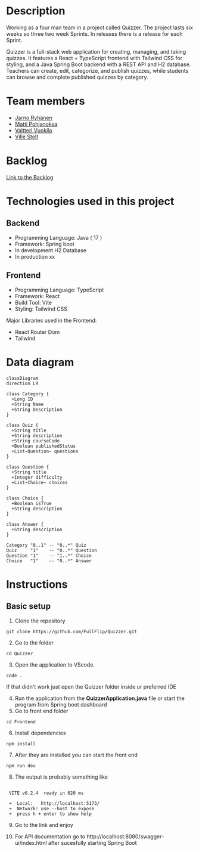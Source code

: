 # Description
Working as a four man team in a project called Quizzer. The project lasts six weeks so three two week Sprints. In releases there is a release for each Sprint. 

Quizzer is a full-stack web application for creating, managing, and taking quizzes. It features a React + TypeScript frontend with Tailwind CSS for styling, and a Java Spring Boot backend with a REST API and H2 database. Teachers can create, edit, categorize, and publish quizzes, while students can browse and complete published quizzes by category.

# Team members
* [Jarno Ryhänen](https://github.com/JarnoRyhanen)
* [Matti Pohjanoksa](https://github.com/MatPohj)
* [Valtteri Vuokila](https://github.com/Valheri)
* [Ville Stolt](https://github.com/Vsto99)
  
# Backlog
[Link to the Backlog](https://github.com/orgs/FullFlip/projects/1)

# Technologies used in this project
## Backend
- Programming Language: Java ( 17 ) 
- Framework: Spring boot
- In development H2 Database
- In production xx
## Frontend
- Programming Language: TypeScript
- Framework: React
- Build Tool: Vite
- Styling: Tailwind CSS
  
Major Libraries used in the Frontend:
   - React Router Dom
   - Tailwind

# Data diagram
```mermaid
classDiagram
direction LR

class Category {
  +Long ID
  +String Name
  +String Description
}

class Quiz {
  +String title
  +String description
  +String courseCode
  +Boolean publishedStatus
  +List~Question~ questions
}

class Question {
  +String title
  +Integer difficulty
  +List~Choice~ choices
}

class Choice {
  +Boolean isTrue
  +String description
}

class Answer {
  +String description
}

Category "0..1" -- "0..*" Quiz
Quiz     "1"    -- "0..*" Question
Question "1"    -- "1..*" Choice
Choice   "1"    -- "0..*" Answer

```
# Instructions
## Basic setup
1. Clone the repository
 ```
git clone https://github.com/FullFlip/Quizzer.git
 ```
2. Go to the folder
 ```
cd Quizzer
 ```
3. Open the application to VScode.
 ```
code .
 ```
If that didn't work just open the Quizzer folder inside ur preferred IDE

4. Run the application from the __QuizzerApplication.java__ file or start the program from Spring boot dashboard
5. Go to front end folder
 ```
cd Frontend
 ```
6. Install dependencies
 ```
npm install
 ```
7. After they are installed you can start the front end
 ```
npm run dev
 ```
8. The output is probably something like
 ```

  VITE v6.2.4  ready in 620 ms

  ➜  Local:   http://localhost:5173/
  ➜  Network: use --host to expose
  ➜  press h + enter to show help
 ```
9. Go to the link and enjoy

10. For API documentation go to http://localhost:8080/swagger-ui/index.html  after sucesfully starting Spring Boot
